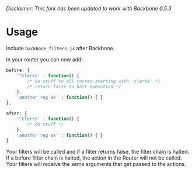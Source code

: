 _Disclaimer: This fork has been updated to work with Backbone 0.5.3_

# Usage

Include `backbone_filters.js` after Backbone.

In your router you can now add:

```javascript
before: {
	'^clerks' : function() {
		/* do stuff to all routes starting with 'clerks' */
		/* return false to halt execution */
	},
	'another reg ex' : function() { }
},

after: {
	'^clerks' : function() {
		/* do stuff */
	},
	'another reg ex' : function() { }	
}
```

Your filters will be called and if a filter returns false, the filter chain is halted.
If a before filter chain is halted, the action in the Router will not be called. Your
filters will receive the same arguments that get passed to the actions.